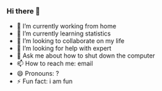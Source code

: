 ### Hi there 👋

- 🔭 I’m currently working from home
- 🌱 I’m currently learning statistics
- 👯 I’m looking to collaborate on my life
- 🤔 I’m looking for help with expert
- 💬 Ask me about how to shut down the computer
- 📫 How to reach me: email
- 😄 Pronouns: ?
- ⚡ Fun fact: i am fun
<!--
**cwpau0/cwpau0** is a ✨ _special_ ✨ repository because its `README.md` (this file) appears on your GitHub profile.

Here are some ideas to get you started:

- 🔭 I’m currently working from home
- 🌱 I’m currently learning ENGG2780
- 👯 I’m looking to collaborate on my life
- 🤔 I’m looking for help with expert
- 💬 Ask me about how to shut down the computer
- 📫 How to reach me: email
- 😄 Pronouns: ?
- ⚡ Fun fact: i am fun
-->
